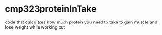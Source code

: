 # cmp323proteinInTake
code that calculates how much protein you need to take to gain muscle and lose weight while working out
